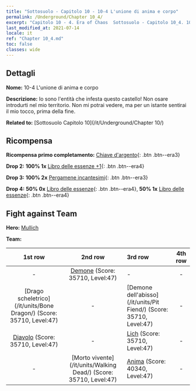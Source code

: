 ```yaml
---
title: "Sottosuolo - Capitolo 10 - 10-4 L'unione di anima e corpo"
permalink: /Underground/Chapter 10_4/
excerpt: "Capitolo 10 - 4. Era of Chaos  Sottosuolo - Capitolo 10_4. 10-4 L'unione di anima e corpo"
last_modified_at: 2021-07-14
locale: it
ref: "Chapter 10_4.md"
toc: false
classes: wide
---
```


## Dettagli

 **Nome:** 10-4 L'unione di anima e corpo

 **Descrizione:** Io sono l'entità che infesta questo castello! Non osare introdurti nel mio territorio. Non mi potrai vedere, ma per un istante sentirai il mio tocco, prima della fine.

 **Related to:** [Sottosuolo Capitolo 10](/it/Underground/Chapter 10/)

## Ricompensa

 **Ricompensa primo completamento:** [Chiave d'argento](/ItemsIT/con_693/){: .btn .btn--era3}

 **Drop 2:** **100% 1x** [Libro delle essenze +1](/ItemsIT/mat_46/){: .btn .btn--era4}

 **Drop 3:** **100% 2x** [Pergamene incantesimi](/ItemsIT/con_694/){: .btn .btn--era3}

 **Drop 4:** **50% 0x** [Libro delle essenze](/ItemsIT/mat_39/){: .btn .btn--era4}, **50% 1x** [Libro delle essenze](/ItemsIT/mat_39/){: .btn .btn--era4}


## Fight against Team
 **Hero:** [Mullich](/it/heroes/Mullich/)

 **Team:**


  | 1st row | 2nd row | 3rd row | 4th row |
  |:----:|:----:|:----|:----:|
  | - | [Demone](/it/units/Demon/) (Score: 35710, Level:47)  | - | - |
  | [Drago scheletrico](/it/units/Bone Dragon/) (Score: 35710, Level:47)  | - | [Demone dell'abisso](/it/units/Pit Fiend/) (Score: 35710, Level:47)  | - |
  | [Diavolo](/it/units/Devil/) (Score: 35710, Level:47)  | - | [Lich](/it/units/Lich/) (Score: 35710, Level:47)  | - |
  | - | [Morto vivente](/it/units/Walking Dead/) (Score: 35710, Level:47)  | [Anima](/it/units/Wight/) (Score: 40340, Level:47)  | - |


